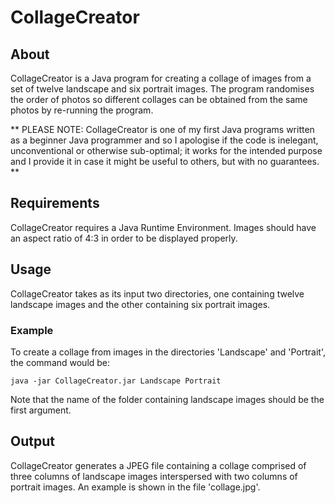 # CollageCreator
## About
CollageCreator is a Java program for creating a collage of images from a set of twelve landscape and six portrait images. The program randomises the order of photos so different collages can be obtained from the same photos by re-running the program.

** PLEASE NOTE: CollageCreator is one of my first Java programs written as a beginner Java programmer and so I apologise if the code is inelegant, unconventional or otherwise sub-optimal; it works for the intended purpose and I provide it in case it might be useful to others, but with no guarantees. **

## Requirements
CollageCreator requires a Java Runtime Environment. Images should have an aspect ratio of 4:3 in order to be displayed properly.

## Usage
CollageCreator takes as its input two directories, one containing twelve landscape images and the other containing six portrait images.

### Example
To create a collage from images in the directories 'Landscape' and 'Portrait', the command would be:

    java -jar CollageCreator.jar Landscape Portrait
  
Note that the name of the folder containing landscape images should be the first argument.

## Output
CollageCreator generates a JPEG file containing a collage comprised of three columns of landscape images interspersed with two columns of portrait images. An example is shown in the file 'collage.jpg'.
